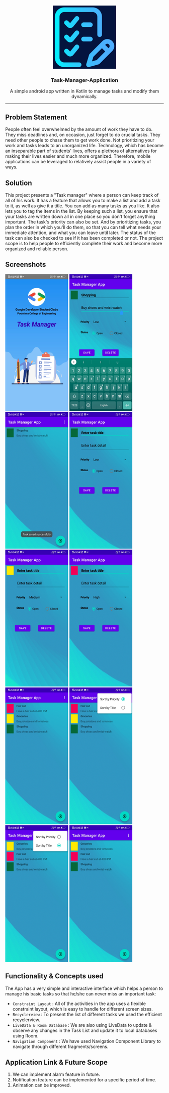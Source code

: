 <div align="center" style="text-align:center">

<img width="200" height="200" src="./app/src/main/ic_launcher-playstore.png"/> <br>

### Task-Manager-Application

<p> A simple android app written in Kotlin to manage tasks and modify them dynamically.</p>


---

</div>

## **Problem Statement**

People often feel overwhelmed by the amount of work they have to do. They miss deadlines and, on occasion, just forget to do crucial tasks. They need other people to chase them to get work done. Not prioritizing your work and tasks leads to an unorganized life. Technology, which has become an inseparable part of students' lives, offers a plethora of alternatives for making their lives easier and much more organized. Therefore, mobile applications can be leveraged to relatively assist people in a variety of ways.

## **Solution**

This project presents a "Task manager" where a person can keep track of all of his work. It has a feature that allows you to make a list and add a task to it, as well as give it a title. You can add as many tasks as you like. It also lets you to tag the items in the list. By keeping such a list, you ensure that your tasks are written down all in one place so you don't forget anything important. The task's priority can also be set.  And by prioritizing tasks, you plan the order in which you'll do them, so that you can tell what needs your immediate attention, and what you can leave until later. The status of the task can also be checked to see if it has been completed or not. The project scope is to help people to efficiently complete their work and become more organized and reliable person.

## **Screenshots**
<img width="200" height="433" src="./screenshots/1.jpg"> <img width="200" height="433" src="./screenshots/2.jpg"> <img width="200" height="433" src="./screenshots/3.jpg">
<img width="200" height="433" src="./screenshots/4.jpg"> <img width="200" height="433" src="./screenshots/5.jpg"> <img width="200" height="433" src="./screenshots/6.jpg">
<img width="200" height="433" src="./screenshots/7.jpg"> <img width="200" height="433" src="./screenshots/8.jpg"> <img width="200" height="433" src="./screenshots/9.jpg">
<img width="200" height="433" src="./screenshots/10.jpg">

## **Functionality & Concepts used**

The App has a very simple and interactive interface which helps a person to manage his basic tasks so that he/she can never miss an important task:

- `Constraint Layout` : All of the activities in the app uses a flexible constraint layout, which is easy to handle for different screen sizes.
- `Recyclerview` :  To present the list of different tasks we used the efficient recyclerview.
- `LiveData & Room Database` : We are also using LiveData to update & observe any changes in the Task List and update it to local databases using Room.
- `Navigation Component` : We have used Navigation Component Library to navigate through different fragments/screens.

## **Application Link & Future Scope**

1. We can implement alarm feature in future.
2. Notification feature can be implemented for a specific period of time.
3. Animation can be improved.